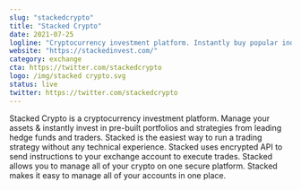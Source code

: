 ```yaml
---
slug: "stackedcrypto"
title: "Stacked Crypto"
date: 2021-07-25
logline: "Cryptocurrency investment platform. Instantly buy popular indices, manage your portfolio, and access trading algorithms."
website: "https://stackedinvest.com/"
category: exchange
cta: https://twitter.com/stackedcrypto
logo: /img/stacked crypto.svg
status: live
twitter: https://twitter.com/stackedcrypto
---
```


Stacked Crypto is a cryptocurrency investment platform. Manage your assets & instantly invest in pre-built portfolios and strategies from leading hedge funds and traders. Stacked is the easiest way to run a trading strategy without any technical experience. Stacked uses encrypted API to send instructions to your exchange account to execute trades. Stacked allows you to manage all of your crypto on one secure platform. Stacked makes it easy to manage all of your accounts in one place.
